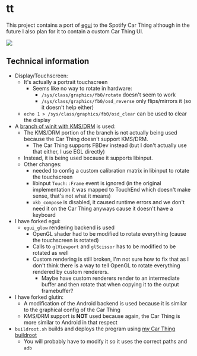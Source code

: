 # tt

This project contains a port of [egui](https://github.com/emilk/egui) to the Spotify Car Thing although in the future I also plan for it to contain a custom Car Thing UI.

![](branding/demo.jpg)

## Technical information

- Display/Touchscreen:
  - It's actually a portrait touchscreen
    - Seems like no way to rotate in hardware:
      - `/sys/class/graphics/fb0/rotate` doesn't seem to work
      - `/sys/class/graphics/fb0/osd_reverse` only flips/mirrors it (so it doesn't help either)
  - `echo 1 > /sys/class/graphics/fb0/osd_clear` can be used to clear the display
- A [branch of winit with KMS/DRM](https://github.com/rust-windowing/winit/pull/2272) is used:
  - The KMS/DRM portion of the branch is not actually being used because the Car Thing doesn't support KMS/DRM.
    - The Car Thing supports FBDev instead (but I don't actually use that either, I use EGL directly)
  - Instead, it is being used because it supports libinput.
  - Other changes:
      - needed to config a custom calibration matrix in libinput to rotate the touchscreen
      - libinput `Touch::Frame` event is ignored (in the original implementation it was mapped to TouchEnd which doesn't make sense, that's not what it means)
      - `xkb_compose` is disabled, it caused runtime errors and we don't need it on the Car Thing anyways cause it doesn't have a keyboard
- I have forked egui:
  - `egui_glow` rendering backend is used
    - OpenGL shader had to be modified to rotate everything (cause the touchscreen is rotated)
    - Calls to `glViewport` and `glScissor` has to be modified to be rotated as well
    - Custom rendering is still broken, I'm not sure how to fix that as I don't think there is a way to tell OpenGL to rotate everything rendered by custom renderers.
      - Maybe have custom renderers render to an intermediate buffer and then rotate that when copying it to the output framebuffer?
- I have forked glutin:
  - A modification of the Android backend is used because it is similar to the graphical config of the Car Thing
  - KMS/DRM support is **NOT** used because again, the Car Thing is more similar to Android in that respect
- `buildroot.sh` builds and deploys the program using [my Car Thing buildroot](https://github.com/null-dev/car-thing-buildroot)
  - You will probably have to modify it so it uses the correct paths and `adb`